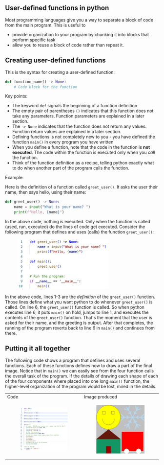 ## User-defined functions in python

Most programming languages give you a way to separate a block of code from the main program. This is useful to
- provide organization to your program by chunking it into blocks that perform specific task
- allow you to reuse a block of code rather than repeat it.

## Creating user-defined functions

This is the syntax for creating a user-defined function:

```python
def function_name() -> None:
    # Code block for the function
```

Key points:
- The keyword `def` signals the beginning of a function definition
- The empty pair of parentheses `()` indicates that this function does not take any parameters. Function parameters are explained in a later section.
- The `-> None` indicates that the function does not return any values. Function return values are explained in a later section.
- Defining functions is not completely new to you - you have defined the function `main()` in every program you have written
- When you define a function, note that the code in the function is **not executed**. The code within the function is executed only when you *call* the function.
- Think of the function definition as a recipe, telling python exactly what to do when another part of the program calls the function.

Example:

Here is the definition of a function called `greet_user()`. It asks the user their name, then says hello, using their name:

```python
def greet_user() -> None:
    name = input("What is your name? ")
    print(f"Hello, {name}")
```

In the above code, nothing is executed. Only when the function is called (used, run, executed) do the lines of code get executed. Consider the following program that defines and uses (calls) the function `greet_user()`:

<figure>
<img src="img/functions/greet_user.png" alt="definition and use of greet_user() function" class="center", width="300">
</figure>

In the above code, lines 1-3 are the *definition* of the `greet_user()` function. Those lines define what you want python to do whenever `greet_user()` is called. On line 6, the `greet_user()` function is called. So when python executes line 6, it puts `main()` on hold, jumps to line 1, and executes the contents of the `greet_user()` function. That's the moment that the user is asked for their name, and the greeting is output. After that completes, the running of the program reverts back to line 6 in `main()` and continues from there.

## Putting it all together

The following code shows a program that defines and uses several functions. Each of these functions defines how to draw a part of the final image. Notice that in `main()` we can easily see from the four function calls the overall task of the program. If the details of drawing each shape of each of the four components where placed into one long `main()` function, the higher-level organization of the program would be lost, mired in the details.

<table>
<tr>
<td>Code</td><td>Image produced</td>
</tr>
<tr>
<td>

<figure>
<img src="img/functions/four_images_code.png" alt="Code demonstrating use of multiple functions" class="center", width="300">
</figure>

</td>

<td>

<figure>
<img src="img/functions/four_images_output.jpg" alt="Output image from code demonstrating use of multiple functions" class="center", width="300">
</figure>
</td>

</tr>
</table>


